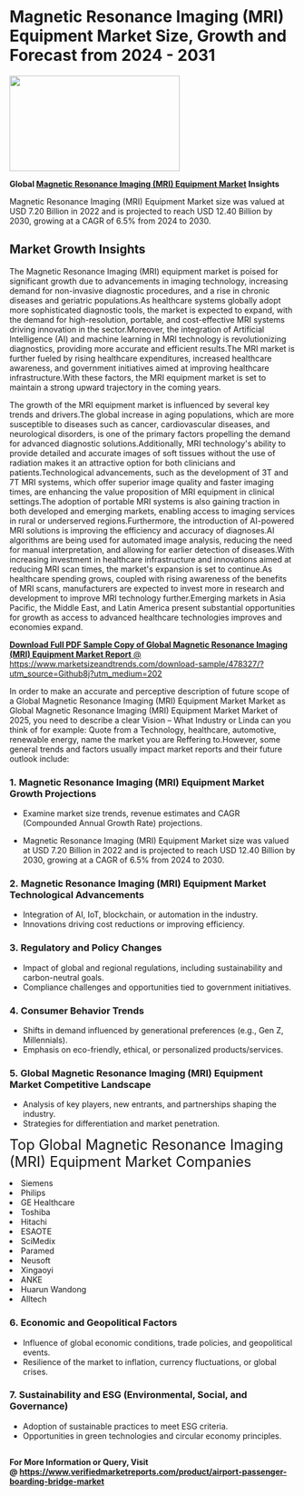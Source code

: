 <H1>Magnetic Resonance Imaging (MRI) Equipment Market Size, Growth and Forecast from 2024 - 2031</H1><img class="aligncenter size-medium wp-image-584254" src="https://thirdeyenews.in/wp-content/uploads/2024/09/Global-Market-Research-300x168.jpeg" alt="" width="300" height="168" /><p><strong>Global&nbsp;<a href="https://www.marketsizeandtrends.com/download-sample/478327/?utm_source=Github8j?utm_medium=202">Magnetic Resonance Imaging (MRI) Equipment Market</a> Insights</strong></p><p>Magnetic Resonance Imaging (MRI) Equipment Market size was valued at USD 7.20 Billion in 2022 and is projected to reach USD 12.40 Billion by 2030, growing at a CAGR of 6.5% from 2024 to 2030.</p><p><h2>Market Growth Insights</h2> <p>The Magnetic Resonance Imaging (MRI) equipment market is poised for significant growth due to advancements in imaging technology, increasing demand for non-invasive diagnostic procedures, and a rise in chronic diseases and geriatric populations.As healthcare systems globally adopt more sophisticated diagnostic tools, the market is expected to expand, with the demand for high-resolution, portable, and cost-effective MRI systems driving innovation in the sector.Moreover, the integration of Artificial Intelligence (AI) and machine learning in MRI technology is revolutionizing diagnostics, providing more accurate and efficient results.The MRI market is further fueled by rising healthcare expenditures, increased healthcare awareness, and government initiatives aimed at improving healthcare infrastructure.With these factors, the MRI equipment market is set to maintain a strong upward trajectory in the coming years.</p> <p><a href="download_sample_link_here"></a></p> <p>The growth of the MRI equipment market is influenced by several key trends and drivers.The global increase in aging populations, which are more susceptible to diseases such as cancer, cardiovascular diseases, and neurological disorders, is one of the primary factors propelling the demand for advanced diagnostic solutions.Additionally, MRI technology's ability to provide detailed and accurate images of soft tissues without the use of radiation makes it an attractive option for both clinicians and patients.Technological advancements, such as the development of 3T and 7T MRI systems, which offer superior image quality and faster imaging times, are enhancing the value proposition of MRI equipment in clinical settings.The adoption of portable MRI systems is also gaining traction in both developed and emerging markets, enabling access to imaging services in rural or underserved regions.Furthermore, the introduction of AI-powered MRI solutions is improving the efficiency and accuracy of diagnoses.AI algorithms are being used for automated image analysis, reducing the need for manual interpretation, and allowing for earlier detection of diseases.With increasing investment in healthcare infrastructure and innovations aimed at reducing MRI scan times, the market's expansion is set to continue.As healthcare spending grows, coupled with rising awareness of the benefits of MRI scans, manufacturers are expected to invest more in research and development to improve MRI technology further.Emerging markets in Asia Pacific, the Middle East, and Latin America present substantial opportunities for growth as access to advanced healthcare technologies improves and economies expand.</p> <p><a href="get_more_link_here"></p><p><span class=""><strong>Download Full PDF Sample Copy of Global Magnetic Resonance Imaging (MRI) Equipment Market Report</strong> @ <a href="https://www.marketsizeandtrends.com/download-sample/478327/?utm_source=Github8j?utm_medium=202" target="_blank">https://www.marketsizeandtrends.com/download-sample/478327/?utm_source=Github8j?utm_medium=202</a></span></p><p>In order to make an accurate and perceptive description of future scope of a Global&nbsp;Magnetic Resonance Imaging (MRI) Equipment Market Market as Global&nbsp;Magnetic Resonance Imaging (MRI) Equipment Market Market of 2025, you need to describe a clear Vision &ndash; What Industry or Linda can you think of for example: Quote from a Technology, healthcare, automotive, renewable energy, name the market you are Reffering to.However, some general trends and factors usually impact market reports and their future outlook include:</p><h3>1.&nbsp;<strong>Magnetic Resonance Imaging (MRI) Equipment Market Growth Projections</strong></h3><ul><li>Examine market size trends, revenue estimates and CAGR (Compounded Annual Growth Rate) projections.</li><li><p>Magnetic Resonance Imaging (MRI) Equipment Market size was valued at USD 7.20 Billion in 2022 and is projected to reach USD 12.40 Billion by 2030, growing at a CAGR of 6.5% from 2024 to 2030.</p></li></ul><h3>2.&nbsp;<strong>Magnetic Resonance Imaging (MRI) Equipment Market Technological Advancements</strong></h3><ul><li>Integration of AI, IoT, blockchain, or automation in the industry.</li><li>Innovations driving cost reductions or improving efficiency.</li></ul><h3>3.&nbsp;<strong>Regulatory and Policy Changes</strong></h3><ul><li>Impact of global and regional regulations, including sustainability and carbon-neutral goals.</li><li>Compliance challenges and opportunities tied to government initiatives.</li></ul><h3>4.&nbsp;<strong>Consumer Behavior Trends</strong></h3><ul><li>Shifts in demand influenced by generational preferences (e.g., Gen Z, Millennials).</li><li>Emphasis on eco-friendly, ethical, or personalized products/services.</li></ul><h3>5.&nbsp;<strong>Global Magnetic Resonance Imaging (MRI) Equipment Market Competitive Landscape</strong></h3><ul><li>Analysis of key players, new entrants, and partnerships shaping the industry.</li><li>Strategies for differentiation and market penetration.</li></ul><p data-pm-slice="1 1 []"><span style="color: inherit; font-family: inherit; font-size: 25px;">Top Global Magnetic Resonance Imaging (MRI) Equipment Market Companies</span></p><div class="" data-test-id=""><p><li>Siemens</li><li> Philips</li><li> GE Healthcare</li><li> Toshiba</li><li> Hitachi</li><li> ESAOTE</li><li> SciMedix</li><li> Paramed</li><li> Neusoft</li><li> Xingaoyi</li><li> ANKE</li><li> Huarun Wandong</li><li> Alltech</li></p></div><h3>6.&nbsp;<strong>Economic and Geopolitical Factors</strong></h3><ul><li>Influence of global economic conditions, trade policies, and geopolitical events.</li><li>Resilience of the market to inflation, currency fluctuations, or global crises.</li></ul><h3>7.&nbsp;<strong>Sustainability and ESG (Environmental, Social, and Governance)</strong></h3><ul><li>Adoption of sustainable practices to meet ESG criteria.</li><li>Opportunities in green technologies and circular economy principles.</li></ul><h2><strong style="font-size: 14px;">For More Information or Query, Visit @&nbsp;</strong><a style="background-color: #ffffff; font-size: 14px;" href="https://www.marketsizeandtrends.com/report/magnetic-resonance-imaging-mri-equipment-market/" target="_blank">https://www.verifiedmarketreports.com/product/airport-passenger-boarding-bridge-market</a></h2>